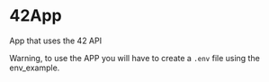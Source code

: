 # 42App
App that uses the 42 API

Warning, to use the APP you will have to create a `.env` file using the env_example.
